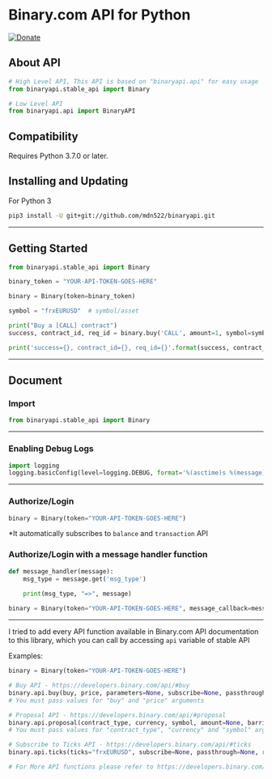 # Binary.com API for Python

[![Donate](https://img.shields.io/badge/Donate-PayPal-green.svg)](https://paypal.me/mdn522)


## About API

```python
# High Level API, This API is based on "binaryapi.api" for easy usage
from binaryapi.stable_api import Binary

# Low Level API
from binaryapi.api import BinaryAPI
```

## Compatibility

Requires Python 3.7.0 or later.

## Installing and Updating
For Python 3
```bash
pip3 install -U git+git://github.com/mdn522/binaryapi.git
```

---
## Getting Started
```python
from binaryapi.stable_api import Binary

binary_token = "YOUR-API-TOKEN-GOES-HERE"

binary = Binary(token=binary_token)

symbol = "frxEURUSD"  # symbol/asset

print("Buy a [CALL] contract")
success, contract_id, req_id = binary.buy('CALL', amount=1, symbol=symbol, duration=5, duration_unit='t')

print('success={}, contract_id={}, req_id={}'.format(success, contract_id, req_id))
```

---

## Document

### Import 
```python
from binaryapi.stable_api import Binary
```
---
### Enabling Debug Logs

```python
import logging
logging.basicConfig(level=logging.DEBUG, format='%(asctime)s %(message)s')
```
---
### Authorize/Login

```python
binary = Binary(token="YOUR-API-TOKEN-GOES-HERE")
```

*It automatically subscribes to `balance` and `transaction` API

### Authorize/Login with a message handler function
```python
def message_handler(message):
    msg_type = message.get('msg_type')
    
    print(msg_type, "=>", message)

binary = Binary(token="YOUR-API-TOKEN-GOES-HERE", message_callback=message_handler)
```



---
I tried to add every API function available in Binary.com API documentation to this library, which you can call by accessing `api` variable of stable API

Examples:
```python
binary = Binary(token="YOUR-API-TOKEN-GOES-HERE")

# Buy API - https://developers.binary.com/api/#buy
binary.api.buy(buy, price, parameters=None, subscribe=None, passthrough=None, req_id=None)
# You must pass values for "buy" and "price" arguments

# Proposal API - https://developers.binary.com/api/#proposal
binary.api.proposal(contract_type, currency, symbol, amount=None, barrier=None, barrier2=None, basis=None, cancellation=None, date_expiry=None, date_start=None, duration=None, duration_unit=None, limit_order=None, multiplier=None, product_type=None, selected_tick=None, subscribe=None, trading_period_start=None, passthrough=None, req_id=None)
# You must pass values for "contract_type", "currency" and "symbol" arguments

# Subscribe to Ticks API - https://developers.binary.com/api/#ticks
binary.api.ticks(ticks="frxEURUSD", subscribe=None, passthrough=None, req_id=None)

# For More API functions please refer to https://developers.binary.com/api/
```